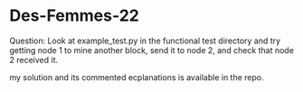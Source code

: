 # Des-Femmes-22

Question: Look at example_test.py in the functional test directory and try getting node 1 to mine another block, send it to node 2, and check that node 2 received it. 

my solution and its commented ecplanations is available in the repo.
